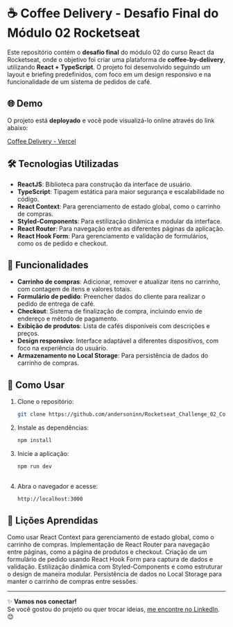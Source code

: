 # ☕ Coffee Delivery - Desafio Final do Módulo 02 Rocketseat

Este repositório contém o **desafio final** do módulo 02 do curso React da Rocketseat, onde o objetivo foi criar uma plataforma de **coffee-by-delivery**, utilizando **React + TypeScript**. O projeto foi desenvolvido seguindo um layout e briefing predefinidos, com foco em um design responsivo e na funcionalidade de um sistema de pedidos de café.

## 🌐 Demo

O projeto está **deployado** e você pode visualizá-lo online através do link abaixo:

[Coffee Delivery - Vercel](https://rocketseat-challenge-02-coffee-delivery-react-ts.vercel.app/)


## 🛠️ Tecnologias Utilizadas

- **ReactJS**: Biblioteca para construção da interface de usuário.
- **TypeScript**: Tipagem estática para maior segurança e escalabilidade no código.
- **React Context**: Para gerenciamento de estado global, como o carrinho de compras.
- **Styled-Components**: Para estilização dinâmica e modular da interface.
- **React Router**: Para navegação entre as diferentes páginas da aplicação.
- **React Hook Form**: Para gerenciamento e validação de formulários, como os de pedido e checkout.

## 🎨 Funcionalidades

- **Carrinho de compras**: Adicionar, remover e atualizar itens no carrinho, com contagem de itens e valores totais.
- **Formulário de pedido**: Preencher dados do cliente para realizar o pedido de entrega de café.
- **Checkout**: Sistema de finalização de compra, incluindo envio de endereço e método de pagamento.
- **Exibição de produtos**: Lista de cafés disponíveis com descrições e preços.
- **Design responsivo**: Interface adaptável a diferentes dispositivos, com foco na experiência do usuário.
- **Armazenamento no Local Storage**: Para persistência de dados do carrinho de compras.

## 🚀 Como Usar

1. Clone o repositório:
   ```bash
   git clone https://github.com/andersoninn/Rocketseat_Challenge_02_Coffee_Delivery_React_TS.git
   
2. Instale as dependências:
   ```bash
   npm install

3. Inicie a aplicação:
   ```bash
   npm run dev
 
4. Abra o navegador e acesse:
   ```bash
   http://localhost:3000

## 📝 Lições Aprendidas
Como usar React Context para gerenciamento de estado global, como o carrinho de compras.
Implementação de React Router para navegação entre páginas, como a página de produtos e checkout.
Criação de um formulário de pedido usando React Hook Form para captura de dados e validação.
Estilização dinâmica com Styled-Components e como estruturar o design de maneira modular.
Persistência de dados no Local Storage para manter o carrinho de compras entre sessões.


---

✨ **Vamos nos conectar!**  
Se você gostou do projeto ou quer trocar ideias, [me encontre no LinkedIn](https://www.linkedin.com/in/andersoninn/). 😊
